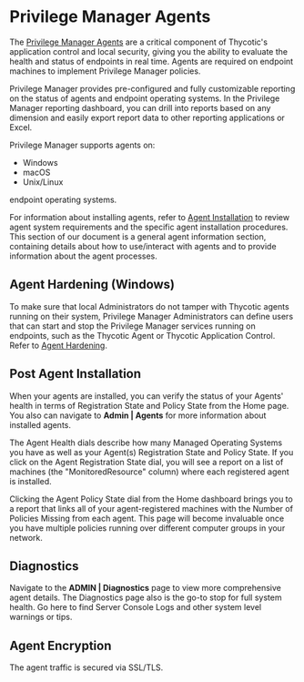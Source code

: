 [title]: # (Agents)
[tags]: # (endpoints)
[priority]: # (9200)
# Privilege Manager Agents

The [Privilege Manager Agents](../install/agents/index.md) are a critical component of Thycotic's application control and local security, giving you the ability to evaluate the health and status of endpoints in real time. Agents are required on endpoint machines to implement Privilege Manager policies.

Privilege Manager provides pre-configured and fully customizable reporting on the status of agents and endpoint operating systems. In the Privilege Manager reporting dashboard, you can drill into reports based on any dimension and easily export report data to other reporting applications or Excel.

Privilege Manager supports agents on:

* Windows
* macOS
* Unix/Linux

endpoint operating systems.

For information about installing agents, refer to [Agent Installation](../install/agents/index.md) to review agent system requirements and the specific agent installation procedures. This section of our document is a general agent information section, containing details about how to use/interact with agents and to provide information about the agent processes.

## Agent Hardening (Windows)

To make sure that local Administrators do not tamper with Thycotic agents running on their system, Privilege Manager Administrators can define users that can start and stop the Privilege Manager services running on endpoints, such as the Thycotic Agent or Thycotic Application Control. Refer to [Agent Hardening](win/agent-hardening.md).

## Post Agent Installation

When your agents are installed, you can verify the status of your Agents' health in terms of Registration State and Policy State from the Home page. You also can navigate to __Admin | Agents__ for more information about installed agents.

The Agent Health dials describe how many Managed Operating Systems you have as well as your Agent(s) Registration State and Policy State. If you click on the Agent Registration State dial, you will see a report on a list of machines (the "MonitoredResource" column) where each registered agent is installed.

Clicking the Agent Policy State dial from the Home dashboard brings you to a report that links all of your agent-registered machines with the Number of Policies Missing from each agent. This page will become invaluable once you have multiple policies running over different computer groups in your network.

## Diagnostics

Navigate to the __ADMIN | Diagnostics__ page to view more comprehensive agent details. The Diagnostics page also is the go-to stop for full system health. Go here to find Server Console Logs and other system level warnings or tips.

## Agent Encryption

The agent traffic is secured via SSL/TLS.

<!-- Post 10.7.1 release create a general agent section in the TOC to cover more general information and conceptual write-up. Remove this heading here and create more contents in that new agent section. -->